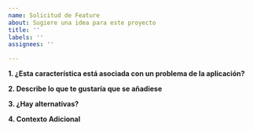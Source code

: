 ```yaml
---
name: Solicitud de Feature
about: Sugiere una idea para este proyecto
title: ''
labels: ''
assignees: ''

---
```


**1. ¿Esta característica está asociada con un problema de la aplicación?**


**2. Describe lo que te gustaría que se añadiese**


**3. ¿Hay alternativas?**


**4. Contexto Adicional**
